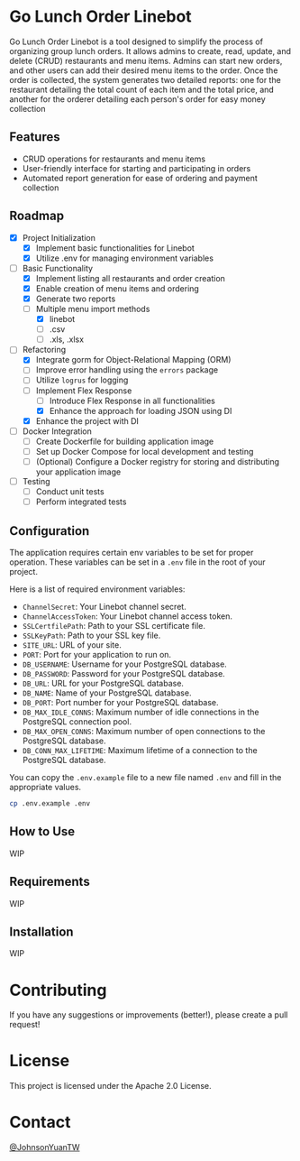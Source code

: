 # Go Lunch Order Linebot
Go Lunch Order Linebot is a tool designed to simplify the process of organizing group lunch orders. It allows admins to create, read, update, and delete (CRUD) restaurants and menu items. Admins can start new orders, and other users can add their desired menu items to the order. Once the order is collected, the system generates two detailed reports: one for the restaurant detailing the total count of each item and the total price, and another for the orderer detailing each person's order for easy money collection

## Features
* CRUD operations for restaurants and menu items
* User-friendly interface for starting and participating in orders
* Automated report generation for ease of ordering and payment collection

## Roadmap
- [x] Project Initialization
    - [x] Implement basic functionalities for Linebot
    - [x] Utilize .env for managing environment variables
- [ ] Basic Functionality
    - [x] Implement listing all restaurants and order creation
    - [x] Enable creation of menu items and ordering
    - [x] Generate two reports
    - [ ] Multiple menu import methods
        - [x] linebot
        - [ ] .csv
        - [ ] .xls, .xlsx
- [ ] Refactoring
    - [x] Integrate gorm for Object-Relational Mapping (ORM)
    - [ ] Improve error handling using the `errors` package
    - [ ] Utilize `logrus` for logging
    - [ ] Implement Flex Response
        - [ ] Introduce Flex Response in all functionalities
        - [x] Enhance the approach for loading JSON using DI
    - [x] Enhance the project with DI
- [ ] Docker Integration
    - [ ] Create Dockerfile for building application image
    - [ ] Set up Docker Compose for local development and testing
    - [ ] (Optional) Configure a Docker registry for storing and distributing your application image
- [ ] Testing
    - [ ] Conduct unit tests
    - [ ] Perform integrated tests

## Configuration

The application requires certain env variables to be set for proper operation. These variables can be set in a `.env` file in the root of your project. 

Here is a list of required environment variables:

- `ChannelSecret`: Your Linebot channel secret.
- `ChannelAccessToken`: Your Linebot channel access token.
- `SSLCertfilePath`: Path to your SSL certificate file.
- `SSLKeyPath`: Path to your SSL key file.
- `SITE_URL`: URL of your site.
- `PORT`: Port for your application to run on.
- `DB_USERNAME`: Username for your PostgreSQL database.
- `DB_PASSWORD`: Password for your PostgreSQL database.
- `DB_URL`: URL for your PostgreSQL database.
- `DB_NAME`: Name of your PostgreSQL database.
- `DB_PORT`: Port number for your PostgreSQL database.
- `DB_MAX_IDLE_CONNS`: Maximum number of idle connections in the PostgreSQL connection pool.
- `DB_MAX_OPEN_CONNS`: Maximum number of open connections to the PostgreSQL database.
- `DB_CONN_MAX_LIFETIME`: Maximum lifetime of a connection to the PostgreSQL database.

You can copy the `.env.example` file to a new file named `.env` and fill in the appropriate values. 

```bash
cp .env.example .env
```

## How to Use
WIP

## Requirements
WIP

## Installation
WIP

# Contributing
If you have any suggestions or improvements (better!), please create a pull request! 

# License
This project is licensed under the Apache 2.0 License.

# Contact
[@JohnsonYuanTW](https://github.com/JohnsonYuanTW/)
